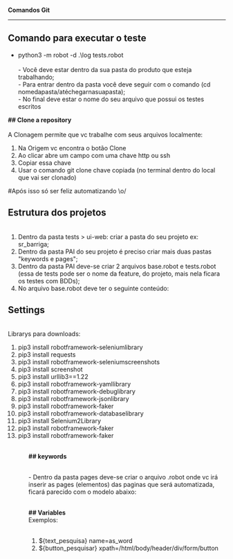 **Comandos Git**

---
## Comando para executar o teste

* python3 -m robot -d .\log tests.robot
<br><br>- Você deve estar dentro da sua pasta do produto que esteja trabalhando;
<br>- Para entrar dentro da pasta você deve seguir com o comando (cd nomedapasta/atéchegarnasuapasta);
<br>- No final deve estar o nome do seu arquivo que possui os testes escritos


<b>## Clone a repository</b>
<br><br>A Clonagem permite que vc trabalhe com seus arquivos localmente:
<ol>
<li>Na Origem vc encontra o botão Clone</li>
<li>Ao clicar abre um campo com uma chave http ou ssh</li>
<li>Copiar essa chave</li>
<li>Usar o comando git clone chave copiada (no terminal dentro do local que vai ser clonado)</li>
</ol>
#Após isso só ser feliz automatizando \o/

## Estrutura dos projetos
<ol>
<br><li>Dentro da pasta tests > ui-web: criar a pasta do seu projeto ex: sr_barriga;</li>
<li>Dentro da pasta PAI do seu projeto é preciso criar mais duas pastas "keywords e pages";</li>
<li>Dentro da pasta PAI deve-se criar 2 arquivos base.robot e tests.robot (essa de tests pode ser o nome da feature, do projeto, mais nela ficara os testes com BDDs);</li>
<li>No arquivo base.robot deve ter o seguinte conteúdo:</li>
</ol>

## Settings

<br>Librarys para downloads:
<ol>
<li>pip3 install robotframework-seleniumlibrary</li>
<li>pip3 install requests</li>
<li>pip3 install robotframework-seleniumscreenshots</li>
<li>pip3 install screenshot</li>
<li>pip3 install urllib3==1.22</li>
<li>pip3 install robotframework-yamllibrary</li>
<li>pip3 install robotframework-debuglibrary</li>
<li>pip3 install robotframework-jsonlibrary</li>
<li>pip3 install robotframework-faker</li>
<li>pip3 install robotframework-databaselibrary</li>
<li>pip3 install Selenium2Library</li>
<li>pip3 install robotframework-faker</li>
<li>pip3 install robotframework-faker</li>
<ol>


<br><b>## keywords</b>

<br>- Dentro da pasta pages deve-se criar o arquivo .robot onde vc irá inserir as pages (elementos) das paginas que será automatizada, ficará parecido com o modelo abaixo:

<br><b>## Variables</b>
<br>Exemplos:
<ol>
<br><li>${text_pesquisa}     name=as_word</li>
<li>${button_pesquisar}  xpath=/html/body/header/div/form/button</li>
</ol>
